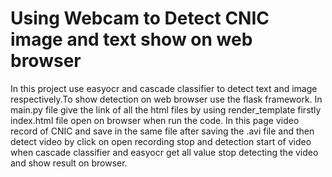 # Using Webcam to Detect CNIC image and text show on web browser
In this project use easyocr and cascade classifier to detect text and image respectively.To show detection on web browser use the flask framework. 
In main.py file give the link of all the html files by using render_template firstly index.html file open on browser when run the code. In this page video record of CNIC and save in the 
same file after saving the .avi file and then detect video by click on open recording stop and detection start of video when cascade classifier and easyocr get all value stop detecting the video and show result
on browser.

